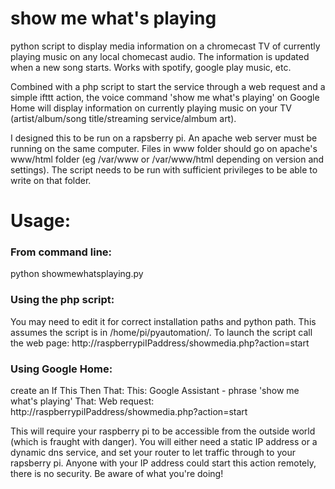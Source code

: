 # show me what's playing
python script to display media information on a chromecast TV of currently playing music on any local chomecast audio. The information is updated when a new song starts. Works with spotify, google play music, etc.

Combined with a php script to start the service through a web request and a simple ifttt action, the voice command 'show me what's playing' on Google Home will display information on currently playing music on your TV (artist/album/song title/streaming service/almbum art).


I designed this to be run on a rapsberry pi. An apache web server must be running on the same computer. Files in www folder should go on apache's www/html folder (eg /var/www or /var/www/html depending on version and settings). The script needs to be run with sufficient privileges to be able to write on that folder.


# Usage:
### From command line:
 python showmewhatsplaying.py

### Using the php script:

You may need to edit it for correct installation paths and python path. This assumes the script is in /home/pi/pyautomation/.
To launch the script call the web page:
 http://raspberrypiIPaddress/showmedia.php?action=start

### Using Google Home: 

create an If This Then That:
 This: Google Assistant - phrase 'show me what's playing'
 That: Web request: http://raspberrypiIPaddress/showmedia.php?action=start 

This will require your raspberry pi to be accessible from the outside world (which is fraught with danger). You will either need a static IP address or a dynamic dns service, and set your router to let traffic through to your rapsberry pi. Anyone with your IP address could start this action remotely, there is no security. Be aware of what you're doing!
